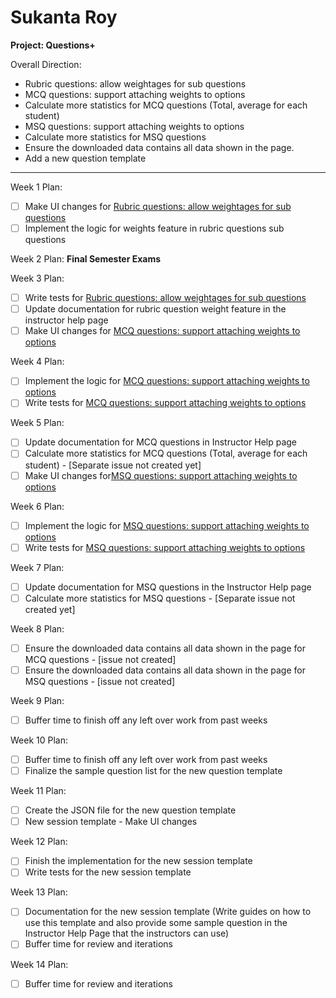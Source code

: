 # Sukanta Roy

**Project: Questions+**

Overall Direction:
- Rubric questions: allow weightages for sub questions
- MCQ questions: support attaching weights to options
- Calculate more statistics for MCQ questions (Total, average for each student)
- MSQ questions: support attaching weights to options
- Calculate more statistics for MSQ questions
- Ensure the downloaded data contains all data shown in the page.
- Add a new question template
---

Week 1 Plan:
- [ ] Make UI changes for [Rubric questions: allow weightages for sub questions](https://github.com/TEAMMATES/teammates/issues/7224)
- [ ] Implement the logic for weights feature in rubric questions sub questions

Week 2 Plan:
**Final Semester Exams**

Week 3 Plan:
- [ ] Write tests for [Rubric questions: allow weightages for sub questions](https://github.com/TEAMMATES/teammates/issues/7224)
- [ ] Update documentation for rubric question weight feature in the instructor help page
- [ ] Make UI changes for [MCQ questions: support attaching weights to options](https://github.com/TEAMMATES/teammates/issues/2776)

Week 4 Plan:
- [ ] Implement the logic for [MCQ questions: support attaching weights to options](https://github.com/TEAMMATES/teammates/issues/2776)
- [ ] Write tests for [MCQ questions: support attaching weights to options](https://github.com/TEAMMATES/teammates/issues/2776)

Week 5 Plan:
- [ ] Update documentation for MCQ questions in Instructor Help page
- [ ] Calculate more statistics for MCQ questions (Total, average for each student) - [Separate issue not created yet]
- [ ] Make UI changes for[MSQ questions: support attaching weights to options](https://github.com/TEAMMATES/teammates/issues/7281)

Week 6 Plan:
- [ ] Implement the logic for [MSQ questions: support attaching weights to options](https://github.com/TEAMMATES/teammates/issues/7281)
- [ ] Write tests for [MSQ questions: support attaching weights to options](https://github.com/TEAMMATES/teammates/issues/7281)

Week 7 Plan:
- [ ] Update documentation for MSQ questions in the Instructor Help page
- [ ] Calculate more statistics for MSQ questions - [Separate issue not created yet]

Week 8 Plan:
- [ ] Ensure the downloaded data contains all data shown in the page for MCQ questions - [issue not created]
- [ ] Ensure the downloaded data contains all data shown in the page for MSQ questions - [issue not created]

Week 9 Plan:
- [ ] Buffer time to finish off any left over work from past weeks

Week 10 Plan:
- [ ] Buffer time to finish off any left over work from past weeks
- [ ] Finalize the sample question list for the new question template

Week 11 Plan:
- [ ] Create the JSON file for the new question template
- [ ] New session template - Make UI changes

Week 12 Plan:
- [ ] Finish the implementation for the new session template
- [ ] Write tests for the new session template

Week 13 Plan:
- [ ] Documentation for the new session template (Write guides on how to use this template and also provide some sample question in the Instructor Help Page that the instructors can use)
- [ ] Buffer time for review and iterations

Week 14 Plan:
- [ ] Buffer time for review and iterations

